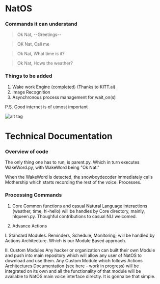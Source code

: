 # NatOS

### Commands it can understand

> Ok Nat, --Greetings--

> OK Nat, Call me <Heart wants what it wants>

> Ok Nat, What time is it?

> Ok Nat, Hows the weather?

### Things to be added

1. Wake work Engine (completed) (Thanks to KITT.ai)
2. Image Recognition
3. Asynchronous process management for wait_on(s)

P.S. Good internet is of utmost important

![alt tag](https://raw.githubusercontent.com/ruchir594/NatOS/master/legacy/story1.png)


# Technical Documentation

### Overview of code

The only thing one has to run, is parent.py. Which in turn executes WakeWord.py, with WakeWord being "Ok Nat."

When the WakeWord is detected, the snowboydecoder immediately calls Mothership which starts recording the rest of the voice. Processes.

### Processing Commands

1. Core
Common functions and casual Natural Language interactions (weather, time, hi-hello) will be handles by Core directory, mainly, nlqueen.py. Thoughful contributions to casual NLI welcomed.

2. Advance Actions

I. Standard Modules.
Reminders, Schedule, Monitoring; will be handled by Actions Architecture. Which is our Module Based approach.

II. Custom Modules
Any hacker or organization can built their own Module and push into main repository which will allow any user of NatOS to download and use them. Any Custom Module which follows Actions Architectures Documentation (see here - work in progress) will be integrated on its own and all the functionality of that module will be available to NatOS main voice interface directly. It is gonna be that simple.  
